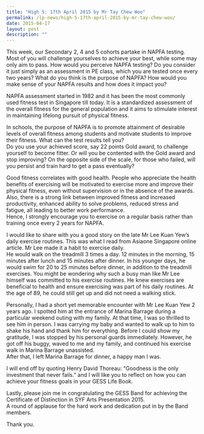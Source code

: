 ```yaml
---
title: "High 5: 17th April 2015 by Mr Tay Chew Woo"
permalink: /lp-news/high-5-17th-april-2015-by-mr-tay-chew-woo/
date: 2015-04-17
layout: post
description: ""
---
```

This week, our Secondary 2, 4 and 5 cohorts partake in NAPFA testing. Most of you will challenge yourselves to achieve your best, while some may only aim to pass. How would you perceive NAPFA testing? Do you consider it just simply as an assessment in PE class, which you are tested once every two years? What do you think is the purpose of NAPFA? How would you make sense of your NAPFA results and how does it impact you?

NAPFA assessment started in 1982 and it has been the most commonly used fitness test in Singapore till today. It is a standardized assessment of the overall fitness for the general population and it aims to stimulate interest in maintaining lifelong pursuit of physical fitness.

In schools, the purpose of NAPFA is to promote attainment of desirable levels of overall fitness among students and motivate students to improve their fitness. What can the test results tell you?  
Do you use your achieved score, say 22 points Gold award, to challenge yourself to become fitter. Or will you be contented with the Gold award and stop improving? On the opposite side of the scale, for those who failed, will you persist and train hard to get a pass eventually?

Good fitness correlates with good health. People who appreciate the health benefits of exercising will be motivated to exercise more and improve their physical fitness, even without supervision or in the absence of the awards.  
Also, there is a strong link between improved fitness and increased productivity, enhanced ability to solve problems, reduced stress and fatigue, all leading to better work performance.  
Hence, I strongly encourage you to exercise on a regular basis rather than training once every 2 years for NAPFA.

I would like to share with you a good story on the late Mr Lee Kuan Yew’s daily exercise routines. This was what I read from Asiaone Singapore online article. Mr Lee made it a habit to exercise daily.  
He would walk on the treadmill 3 times a day. 12 minutes in the morning, 15 minutes after lunch and 15 minutes after dinner. In his younger days, he would swim for 20 to 25 minutes before dinner, in addition to the treadmill exercises. You might be wondering why such a busy man like Mr Lee himself was committed to his exercise routines. He knew exercises are beneficial to health and ensure exercising was part of his daily routines. At the age of 89, he could still get up and did not need a walking stick.

Personally, I had a short yet memorable encounter with Mr Lee Kuan Yew 2 years ago. I spotted him at the entrance of Marina Barrage during a particular weekend outing with my family. At that time, I was so thrilled to see him in person. I was carrying my baby and wanted to walk up to him to shake his hand and thank him for everything. Before I could show my gratitude, I was stopped by his personal guards immediately. However, he got off his buggy, waved to me and my family, and continued his exercise walk in Marina Barrage unassisted.  
After that, I left Marina Barrage for dinner, a happy man I was.

I will end off by quoting Henry David Thoreau: “Goodness is the only investment that never fails.” and I will like you to reflect on how you can achieve your fitness goals in your GESS Life Book.

Lastly, please join me in congratulating the GESS Band for achieving the Certificate of Distinction in SYF Arts Presentation 2015.  
A round of applause for the hard work and dedication put in by the Band members.

Thank you.